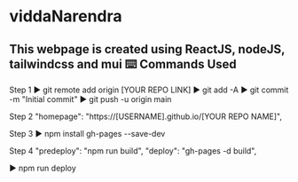 # viddaNarendra
This webpage is created using ReactJS, nodeJS, tailwindcss and mui
⌨️ Commands Used
----------------------------------------------------------
Step 1
▶️ git remote add origin [YOUR REPO LINK]
▶️ git add -A
▶️ git commit -m "Initial commit"
▶️ git push -u origin main

Step 2
"homepage": "https://[USERNAME].github.io/[YOUR REPO NAME]",

Step 3
▶️ npm install gh-pages --save-dev

Step 4
"predeploy": "npm run build",
"deploy": "gh-pages -d build",

▶️ npm run deploy
